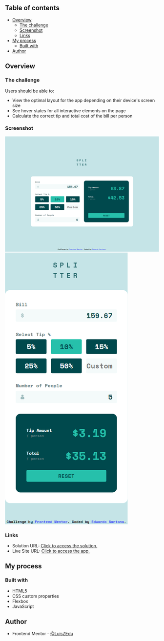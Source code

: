 ## Table of contents

- [Overview](#overview)
  - [The challenge](#the-challenge)
  - [Screenshot](#screenshot)
  - [Links](#links)
- [My process](#my-process)
  - [Built with](#built-with)
- [Author](#author)

## Overview

### The challenge

Users should be able to:

- View the optimal layout for the app depending on their device's screen size
- See hover states for all interactive elements on the page
- Calculate the correct tip and total cost of the bill per person

### Screenshot

![](./screenshots/desktop.png)
![](./screenshots/mobile.png)

### Links

- Solution URL: [Click to access the solution.](https://github.com/eduardosantanna/tip-calculator-app)
- Live Site URL: [Click to access the app.](https://eduardosantanna.github.io/tip-calculator-app/)

## My process

### Built with

- HTML5
- CSS custom properties
- Flexbox
- JavaScript

## Author

- Frontend Mentor - [@LuisZEdu](https://www.frontendmentor.io/profile/LuisZEdu)
